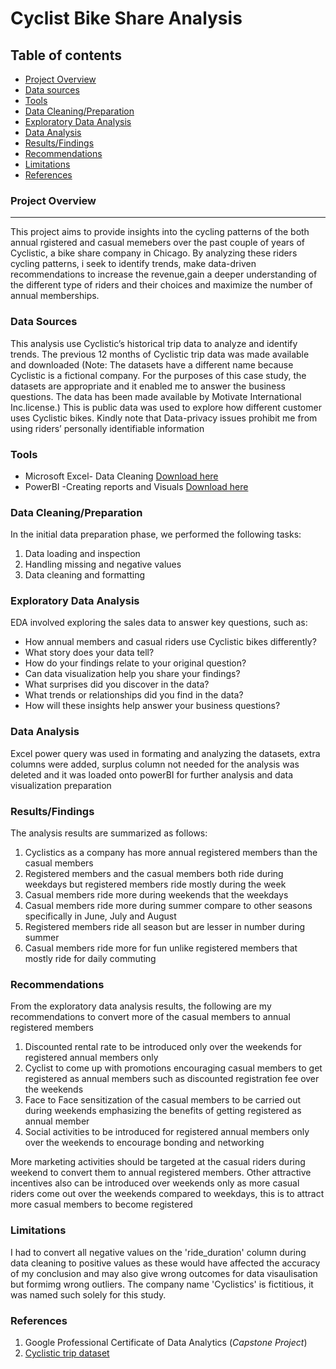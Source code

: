 # Cyclist Bike Share Analysis
## Table of contents
- [Project Overview](#project-overview)
 - [Data sources](#data-sources)
 - [Tools](#tools)
 - [Data Cleaning/Preparation](#data-cleaning/preparation)
 - [Exploratory Data Analysis](#exploratory-data-analysis)
 - [Data Analysis](#data-analysis)
 - [Results/Findings](#results/findings)
 - [Recommendations](#recommendations)
 - [Limitations](#limitations)
 - [References](#references)
### Project Overview
---
This project aims to provide insights into the cycling patterns of the both annual rgistered  and casual memebers over the past couple of years of Cyclistic, a bike share company in Chicago. By analyzing these riders cycling patterns, i seek to identify trends, make data-driven recommendations to increase the revenue,gain a deeper understanding of the different type of riders and their choices and maximize the number of annual memberships.

### Data Sources
This analysis use Cyclistic’s historical trip data to analyze and identify trends. The previous 12 months of Cyclistic trip data was made available and downloaded (Note: The datasets have a different name because Cyclistic is a fictional company. For the purposes of this case study, the datasets are appropriate and it enabled me to answer the business questions. The data has been made available by Motivate International Inc.license.) This is public data was used to explore how different customer uses Cyclistic bikes. Kindly note that Data-privacy issues prohibit me from using riders’ personally identifiable information

### Tools
  - Microsoft Excel- Data Cleaning [Download here](https://microsoft.com)
  - PowerBI -Creating reports and Visuals [Download here](https://microsoft.com)

### Data Cleaning/Preparation
In the initial data preparation phase, we performed the following tasks:
1. Data loading and inspection
2. Handling missing and negative values
3. Data cleaning and formatting

### Exploratory Data Analysis
EDA involved exploring the sales data to answer key questions, such as:
  - How annual members and casual riders use Cyclistic bikes differently? 
  - What story does your data tell? 
  - How do your findings relate to your original question? 
  - Can data visualization help you share your findings?  
  - What surprises did you discover in the data?
  - What trends or relationships did you find in the data? 
  - How will these insights help answer your business questions?

### Data Analysis
Excel power query was used in formating and analyzing the datasets, extra columns were added, surplus column not needed for the analysis was deleted and it was loaded onto powerBI for further analysis and data visualization preparation

### Results/Findings
The analysis results are summarized as follows:
1. Cyclistics as a company has more annual registered members than the casual members
2. Registered members and the casual members both ride during weekdays but registered members ride mostly during the week 
3. Casual members ride more during weekends that the weekdays
4. Casual members ride more during summer compare to other seasons specifically in June, July and August 
5. Registered members ride all season but are lesser in number during summer
6. Casual members ride more for fun unlike registered members that mostly ride for daily commuting 

### Recommendations
From the exploratory data analysis results, the following are my recommendations to convert more of the casual members to annual registered members
1. Discounted rental rate to be introduced only over the weekends for registered annual members only 
2. Cyclist to come up with promotions encouraging casual members to get registered as annual members such as discounted registration fee over the weekends
3. Face to Face sensitization of the casual members to be carried out during weekends emphasizing the benefits of getting registered as annual member
4. Social activities to be introduced for registered annual members only over the weekends to encourage bonding and networking

More marketing activities should be targeted at the casual riders during weekend to convert them to annual registered members. Other attractive incentives also can be introduced over weekends only as more casual riders come out over the weekends compared to weekdays, this is to attract more casual members to become registered 

### Limitations
I had to convert all negative values on the 'ride_duration' column during  data cleaning to positive values as these would have affected the accuracy of my conclusion and may also give wrong outcomes for data visaulisation but formimg wrong outliers. The company name 'Cyclistics' is fictitious, it was named such solely for this study.

### References
1. Google Professional Certificate of Data Analytics (*Capstone Project*)
2. [Cyclistic trip dataset](https://divvy-tripdata.s3.amazonaws.com/index.html)




